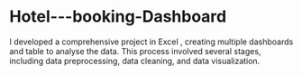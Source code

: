 # Hotel---booking-Dashboard
I developed a comprehensive project in Excel , creating multiple dashboards and table to analyse the data. This process involved several stages, including data preprocessing, data cleaning, and data visualization.
